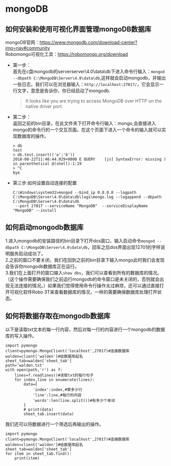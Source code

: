 # mongoDB
## 如何安装和使用可视化界面管理mongoDB数据库
mongoDB官网：https://www.mongodb.com/download-center?jmp=nav#community<br>
Robomongo可视化工具：https://robomongo.org/download
- 第一步：<br>
首先在c盘mongodb的serverserver\4.0\data\db下进入命令行输入：`mongod --dbpath C:\MongoDB\Server\4.0\data\db`,这样就会启动mongodb，并输出一些日志。我们可以在浏览器输入：`http://localhost:27017/`，它会显示一行文字，意思是告诉你，你已经启动了mongodb.
  >  It looks like you are trying to access MongoDB over HTTP on the native driver port.
- 第二步：<br>
返回之前的bin目录，在此文件夹下打开命令行输入：mongo,会直接进入mongo的命令行的一个交互页面。在这个页面下进入一个命令的输入就可以实现数据库的操作。
    ```
    > db
    test
    > db.test.insert(('a':'b'))
    2018-08-22T11:46:44.029+0800 E QUERY    [js] SyntaxError: missing ) in parenthetical @(shell):1:19
    > ^C
    bye
    ```
- 第三步:如何设置自动连接的配置
    ```
    C:\Windows\system32>mongod --bind_ip 0.0.0.0 --logpath C:\MongoDB\Server\4.0\data\db\logs\mongo.log --logappend --dbpath C:\MongoDB\Server\4.0\data\db
     --port 27017 --serviceName "MongoDB"  --serviceDisplayName "MongoDB" --install
    ```
## 如何启动mongodb数据库
1.进入mongodb的安装路径的bin目录下打开dos窗口，输入启动命令`mongod --dbpath C:\MongoDB\Server\4.0\data\db`，回车之后dos界面出现12701的字样说明服务启动成功了。<br>
2.之前的窗口不要关闭，我们在回到之前的bin目录下输入mongo此时我们会发现会告诉你mongodb数据库正在运行。<br>
3.我们在上面打开的窗口输入`show dbs`，我们可以查看到所有的数据库的情况。（这个操作需要确保我们之前运行mongodb的命令窗口是未关闭的，否则就会出现无法连接的情况。）如果我们觉得使用命令行操作太过麻烦，还可以通过直接打开可视化软件Robo 3T来查看数据库的情况，一样的需要确保数据库处理打开状态。<br>

## 如何将数据存取在mongodb数据库
以下是读取txt文本的每一行内容，然后对每一行的内容进行一个mongodb的数据库的写入操作。<br>
```
import pymongo
client=pymongo.MongoClient('localhost',27017)#连接数据库
walden=client['walden']#给数据库起名
sheet_tab=walden['sheet_tab']
path='walden.txt'
with open(path,'r') as f:
    lines=f.readlines()#读取txt的每行句子
    for index,line in enumerate(lines):
        data={
            'index':index,#第多少行
            'line':line,#每行的内容
            'words':len(line.split())#有多少个单词
        }
        # print(data)
        sheet_tab.insert(data)
```
我们还可以将数据进行一个筛选后再输出的操作。
```
import pymongo
client=pymongo.MongoClient('localhost',27017)#连接数据库
walden=client['walden']#给数据库起名
sheet_tab=walden['sheet_tab']
for item in sheet_tab.find():
    print(item)
```

